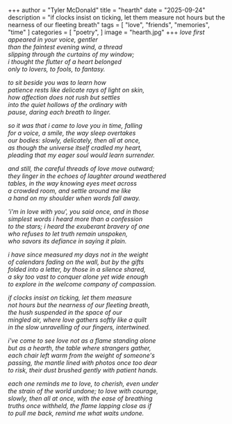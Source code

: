 +++
author = "Tyler McDonald"
title = "hearth"
date = "2025-09-24"
description = "if clocks insist on ticking, let them measure not hours but the nearness of our fleeting breath"
tags = [
    "love",
	"friends",
	"memories",
	"time"
]
categories = [
    "poetry",
]
image = "hearth.jpg"
+++
*love first appeared in your voice, gentler*\
*than the faintest evening wind, a thread*\
*slipping through the curtains of my window;*\
*i thought the flutter of a heart belonged*\
*only to lovers, to fools, to fantasy.*

*to sit beside you was to learn how*\
*patience rests like delicate rays of light on skin,*\
*how affection does not rush but settles*\
*into the quiet hollows of the ordinary with*\
*pause, daring each breath to linger.*

*so it was that i came to love you in time, falling*\
*for a voice, a smile, the way sleep overtakes*\
*our bodies: slowly, delicately, then all at once,*\
*as though the universe itself cradled my heart,*\
*pleading that my eager soul would learn surrender.*

*and still, the careful threads of love move outward;*\
*they linger in the echoes of laughter around weathered*\
*tables, in the way knowing eyes meet across*\
*a crowded room, and settle around me like*\
*a hand on my shoulder when words fall away.*

*'i'm in love with you', you said once, and in those*\
*simplest words i heard more than a confession*\
*to the stars; i heard the exuberant bravery of one*\
*who refuses to let truth remain unspoken,*\
*who savors its defiance in saying it plain.*

*i have since measured my days not in the weight*\
*of calendars fading on the wall, but by the gifts*\
*folded into a letter, by those in a silence shared,*\
*a sky too vast to conquer alone yet wide enough*\
*to explore in the welcome company of compassion.*

*if clocks insist on ticking, let them measure*\
*not hours but the nearness of our fleeting breath,*\
*the hush suspended in the space of our*\
*mingled air, where love gathers softly like a quilt*\
*in the slow unravelling of our fingers, intertwined.*

*i've come to see love not as a flame standing alone*\
*but as a hearth, the table where strangers gather,*\
*each chair left warm from the weight of someone's*\
*passing, the mantle lined with photos once too dear*\
*to risk, their dust brushed gently with patient hands.*

*each one reminds me to love, to cherish, even under*\
*the strain of the world undone; to love with courage,*\
*slowly, then all at once, with the ease of breathing*\
*truths once withheld, the flame lapping close as if*\
*to pull me back, remind me what waits undone.*